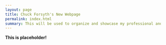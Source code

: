 ```yaml
---
layout: page
title: Chuck Forsyth's New Webpage
permalink: index.html
summary: This will be used to organize and showcase my professional and personal projects. 
---
```




**This is placeholder!**
